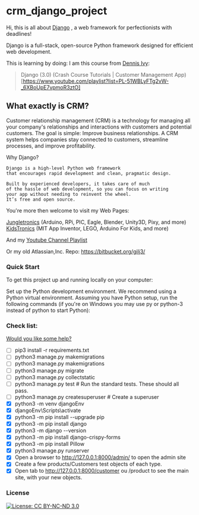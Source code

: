 # crm_django_project

Hi, this is all about [Django](https://www.djangoproject.com/) , a web framework for perfectionists with deadlines!

Django is a full-stack, open-source Python framework designed for efficient web development.

This is learning by doing: I am this course from [Dennis Ivy](https://www.linkedin.com/in/dennis-ivanov/):

> Django (3.0) (Crash Course Tutorials | Customer Management App)[https://www.youtube.com/playlist?list=PL-51WBLyFTg2vW-_6XBoUpE7vpmoR3ztO]

## What exactly is CRM?
Customer relationship management (CRM) is a technology for managing all your company's relationships and interactions with customers and potential customers. The goal is simple: Improve business relationships. A CRM system helps companies stay connected to customers, streamline processes, and improve profitability.

Why Django?
```
Django is a high-level Python web framework 
that encourages rapid development and clean, pragmatic design. 

Built by experienced developers, it takes care of much 
of the hassle of web development, so you can focus on writing 
your app without needing to reinvent the wheel. 
It’s free and open source.
```
You're more then welcome to visit my Web Pages:

[Jungletronics](https://medium.com/jungletronics) (Arduino, RPi, PIC, Eagle, Blender, Unity3D, Pixy, and more)
[KidsTronics](https://medium.com/kidstronics) (MIT App Inventor, LEGO, Arduino For Kids, and more)

And my [Youtube Channel Playlist](https://www.youtube.com/playlist?list=PLK3PeNcUzb8TwZuXZJgREj5nDbQxRLW_a)

Or my old Atlassian,Inc. Repo: https://bitbucket.org/gilj3/

###	Quick Start
To get this project up and running locally on your computer:

Set up the Python development environment. We recommend using a Python virtual environment.
Assuming you have Python setup, run the following commands (if you're on Windows you may use py or python-3 instead of python to start Python):

### Check list:  
[Would you like some help?](https://youtu.be/tr_2k87AdYQ)
- [ ] pip3 install -r requirements.txt
- [ ] python3 manage.py makemigrations
- [ ] python3 manage.py makemigrations
- [ ] python3 manage.py migrate
- [ ] python3 manage.py collectstatic
- [ ] python3 manage.py test # Run the standard tests. These should all pass.
- [ ] python3 manage.py createsuperuser # Create a superuser
- [x] python3 -m venv djangoEnv  
- [x] djangoEnv\Scripts\activate 
- [x] python3 -m pip install --upgrade pip
- [x] python3 -m pip install django 
- [x] python3 -m django --version  
- [x] python3 -m pip install django-crispy-forms 
- [x] python3 -m pip install Pillow
- [x] python3 manage.py runserver
- [x] Open a browser to http://127.0.0.1:8000/admin/ to open the admin site
- [x] Create a few products/Customers test objects of each type.
- [x] Open tab to http://127.0.0.1:8000/customer ou /product to see the main site, with your new objects.

### License

[![License: CC BY-NC-ND 3.0](https://img.shields.io/badge/License-CC%20BY--NC--ND%203.0-lightgrey.svg)](https://creativecommons.org/licenses/by-nc-nd/3.0/)
